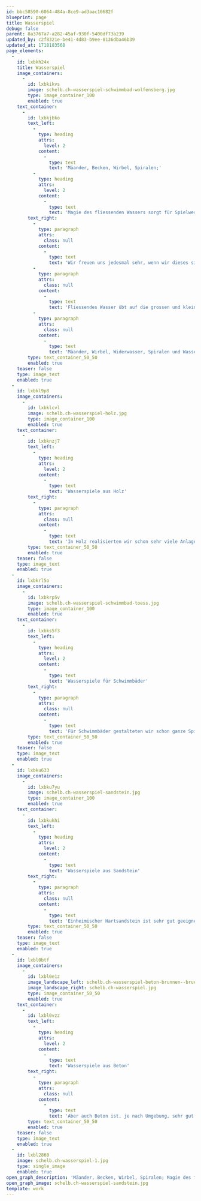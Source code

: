 ```yaml
---
id: bbc58590-6064-484a-8ce9-ad3aac10682f
blueprint: page
title: Wasserspiel
debug: false
parent: 8a3767a7-a282-45af-930f-5400df73a239
updated_by: c2f8321e-be41-4d83-b9ee-8136dba46b39
updated_at: 1718183568
page_elements:
  -
    id: lxbkh24x
    title: Wasserspiel
    image_containers:
      -
        id: lxbkikvs
        image: schelb.ch-wasserspiel-schwimmbad-wolfensberg.jpg
        type: image_container_100
        enabled: true
    text_container:
      -
        id: lxbkjbko
        text_left:
          -
            type: heading
            attrs:
              level: 2
            content:
              -
                type: text
                text: 'Mäander, Becken, Wirbel, Spiralen;'
          -
            type: heading
            attrs:
              level: 2
            content:
              -
                type: text
                text: 'Magie des fliessenden Wassers sorgt für Spielwert und sinnliches Ambiente'
        text_right:
          -
            type: paragraph
            attrs:
              class: null
            content:
              -
                type: text
                text: 'Wir freuen uns jedesmal sehr, wenn wir dieses sinnliche Element in einen Spielbereich einplanen können, mit grosser Leidenschaft konzipieren wir seit über dreissig Jahren ganz verschiedene, individuell für den Ort entworfene Wasserspiele und Brunnenanlagen.'
          -
            type: paragraph
            attrs:
              class: null
            content:
              -
                type: text
                text: 'Fliessendes Wasser übt auf die grossen und kleinen Benutzer eine unwiderstehliche Anziehungskraft aus, und oft hat es eine sinnliche, einladende und beruhigende Ausstrahlung auf die ganze Umgebung.'
          -
            type: paragraph
            attrs:
              class: null
            content:
              -
                type: text
                text: 'Mäander, Wirbel, Widerwasser, Spiralen und Wasserbecken sind den vielfältigen Formen des fliessenden Wassers in der Natur abgeschaut, aus diesen Elementen entwerfen wir immer wieder andere Wasserspiele aus verschiedenen Materialien.'
        type: text_container_50_50
        enabled: true
    teaser: false
    type: image_text
    enabled: true
  -
    id: lxbkl9p8
    image_containers:
      -
        id: lxbklcvl
        image: schelb.ch-wasserspiel-holz.jpg
        type: image_container_100
        enabled: true
    text_container:
      -
        id: lxbknzj7
        text_left:
          -
            type: heading
            attrs:
              level: 2
            content:
              -
                type: text
                text: 'Wasserspiele aus Holz'
        text_right:
          -
            type: paragraph
            attrs:
              class: null
            content:
              -
                type: text
                text: 'In Holz realisierten wir schon sehr viele Anlagen, sei es aus organisch geschnitzten Stämmen, oder auch in geometrisch klaren Linien. Gerade zusammen mit Spielsand bietet das fliessende Wasser unendliche Spielmöglichkeiten. Das animiert auch zum Zusammenspiel, da wird gepumpt, gestaut, umgeleitet, und so entstehen in der "Zusammenarbeit" Freundschaften zwischen Kindern, die sich vorher noch gar nicht gekannt haben.'
        type: text_container_50_50
        enabled: true
    teaser: false
    type: image_text
    enabled: true
  -
    id: lxbkrl5o
    image_containers:
      -
        id: lxbkrp5v
        image: schelb.ch-wasserspiel-schwimmbad-toess.jpg
        type: image_container_100
        enabled: true
    text_container:
      -
        id: lxbks5f3
        text_left:
          -
            type: heading
            attrs:
              level: 2
            content:
              -
                type: text
                text: 'Wasserspiele für Schwimmbäder'
        text_right:
          -
            type: paragraph
            attrs:
              class: null
            content:
              -
                type: text
                text: 'Für Schwimmbäder gestalteten wir schon ganze Spiellandschaften, sei es mit Elementen aus Edelstahl oder Betonguss, kombiniert mit Wasserlaufformen in Natursteinpflästerungen. oder in Zementüberzug. Hier können vor allem kleinere Kinder im flachen Wasser göötschen, plantschen und spielen.'
        type: text_container_50_50
        enabled: true
    teaser: false
    type: image_text
    enabled: true
  -
    id: lxbku633
    image_containers:
      -
        id: lxbku7yu
        image: schelb.ch-wasserspiel-sandstein.jpg
        type: image_container_100
        enabled: true
    text_container:
      -
        id: lxbkukhi
        text_left:
          -
            type: heading
            attrs:
              level: 2
            content:
              -
                type: text
                text: 'Wasserspiele aus Sandstein'
        text_right:
          -
            type: paragraph
            attrs:
              class: null
            content:
              -
                type: text
                text: 'Einheimischer Hartsandstein ist sehr gut geeignet für das Einarbeiten von Mäandern, Wirbelstrassen und Spiralen. Wir gestalteten schon viele ein- oder mehrteilige Brunnen- und Wasserspielanlagen in verschiedenen Formen im öffentlichen Raum. Wir bearbeiten die Steine selbst, oder wir arbeiten mit Steinmetzbetrieben zusammen, die das Objekt nach unseren Schablonen und Plänen fertigen.'
        type: text_container_50_50
        enabled: true
    teaser: false
    type: image_text
    enabled: true
  -
    id: lxbl0btf
    image_containers:
      -
        id: lxbl0e1z
        image_landscape_left: schelb.ch-wasserspiel-beton-brunnen--bruettener.jpg
        image_landscape_right: schelb.ch-wasserspiel.jpg
        type: image_container_50_50
        enabled: true
    text_container:
      -
        id: lxbl0vzz
        text_left:
          -
            type: heading
            attrs:
              level: 2
            content:
              -
                type: text
                text: 'Wasserspiele aus Beton'
        text_right:
          -
            type: paragraph
            attrs:
              class: null
            content:
              -
                type: text
                text: 'Aber auch Beton ist, je nach Umgebung, sehr gut für Wasserspielanlagen geeignet. Im Laufe der Jahre entwickelten und perfektionierten wir ein Verfahren für das Modellieren im Negativ und das Abgiessen in Beton von präzisen Formen wie Spiralen und Wirbelstrassen. In einem anderen, auch von uns schon in den 90er Jahren entwickelten Verfahren arbeiten wir die Formen direkt vor Ort mit Schablonen und Werkzeugen abtragend in den frischen Zementüberzug ein'
        type: text_container_50_50
        enabled: true
    teaser: false
    type: image_text
    enabled: true
  -
    id: lxbl2860
    image: schelb.ch-wasserspiel-1.jpg
    type: single_image
    enabled: true
open_graph_description: 'Mäander, Becken, Wirbel, Spiralen; Magie des fliessenden Wassers sorgt für Spielwert und sinnliches Ambiente'
open_graph_image: schelb.ch-wasserspiel-sandstein.jpg
template: work
---
```

